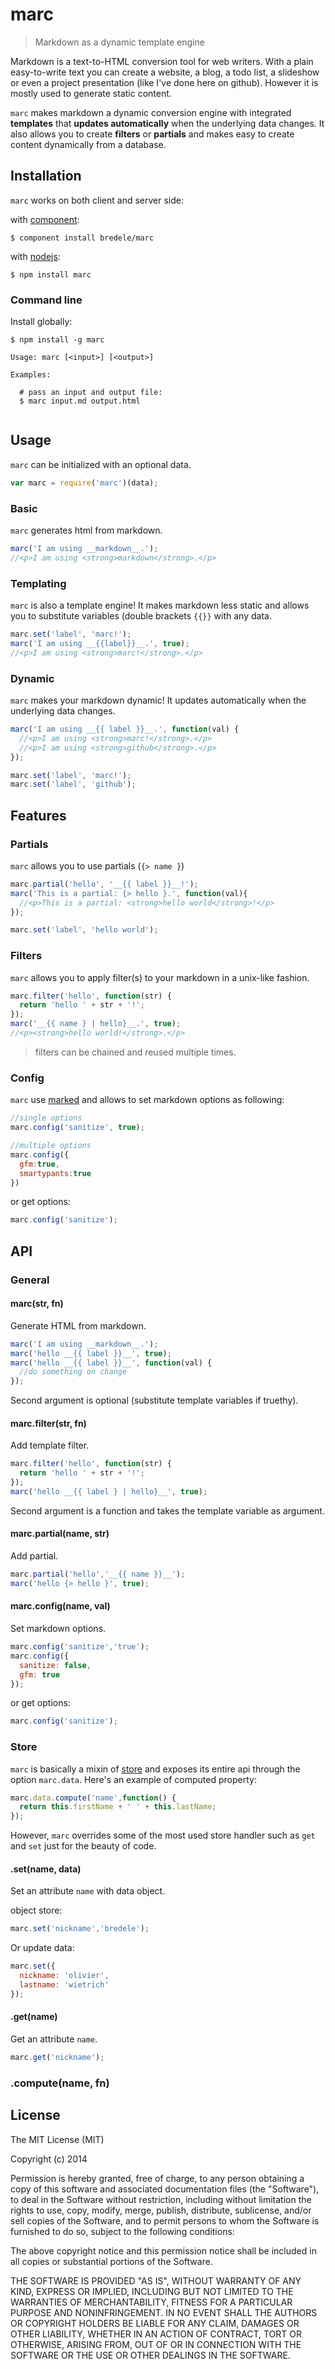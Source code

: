 # marc

  > Markdown as a dynamic template engine


Markdown is a text-to-HTML conversion tool for web writers. With a plain easy-to-write text you can create a website, a blog, a todo list, a slideshow or even a project presentation (like I've done here on github). However it is mostly used to generate static content.

`marc` makes markdown a dynamic conversion engine with integrated **templates** that **updates automatically** when the underlying data changes. It also allows you to create **filters** or **partials** and makes easy to create content dynamically from a database.

## Installation

`marc` works on both client and server side:
  
  with [component](http://component.io):

    $ component install bredele/marc

  with [nodejs](http://nodejs.org):

    $ npm install marc


### Command line

Install globally:

    $ npm install -g marc

```
Usage: marc [<input>] [<output>]

Examples:

  # pass an input and output file:
  $ marc input.md output.html
  
```

## Usage

  `marc` can be initialized with an optional data.

```js
var marc = require('marc')(data);
```

### Basic

  `marc` generates html from markdown.

```js
marc('I am using __markdown__.');
//<p>I am using <strong>markdown</strong>.</p>
```

### Templating

  `marc` is also a template engine! It makes markdown less static and allows you to substitute variables (double brackets `{{}}` with any data.

```js
marc.set('label', 'marc!');
marc('I am using __{{label}}__.', true);
//<p>I am using <strong>marc!</strong>.</p>
```

### Dynamic

  `marc` makes your markdown dynamic! It updates automatically when the underlying data changes.

```js
marc('I am using __{{ label }}__.', function(val) {
  //<p>I am using <strong>marc!</strong>.</p>
  //<p>I am using <strong>github</strong>.</p>  
});

marc.set('label', 'marc!');
marc.set('label', 'github');
```

## Features

### Partials

  `marc` allows you to use partials (`{> name }`)


```js
marc.partial('hello', '__{{ label }}__!');
marc('This is a partial: {> hello }.', function(val){
  //<p>This is a partial: <strong>hello world</strong>!</p>
});

marc.set('label', 'hello world');
```

### Filters

  `marc` allows you to apply filter(s) to your markdown in a unix-like fashion.

```js
marc.filter('hello', function(str) {
  return 'hello ' + str + '!';
});
marc('__{{ name } | hello}__.', true);
//<p><strong>hello world!</strong>.</p>
```

  > filters can be chained and reused multiple times.

<!-- ### Expressions

  You can use grouping, binary operators, identifiers, comparators and ternary operators...

```js
marc.set('items', ['item1', 'item2']);
marc('There is __{{items.length}}__ item{{ items.length !== 1 ? 's' : '' }}.', true);
//<p>There is <strong>2</strong> items.</p>
```

  ...directly from your markdown. -->

### Config

  `marc` use [marked](https://github.com/chjj/marked) and allows to set markdown options as following:

```js
//single options
marc.config('sanitize', true);

//multiple options
marc.config({
  gfm:true,
  smartypants:true
})
```

  or get options:

```js
marc.config('sanitize');
```


## API

### General

#### marc(str, fn)

  Generate HTML from markdown.

```js
marc('I am using __markdown__.');
marc('hello __{{ label }}__', true);
marc('hello __{{ label }}__', function(val) {
  //do something on change
});
```

  Second argument is optional (substitute template variables if truethy).


#### marc.filter(str, fn)

  Add template filter. 

```js
marc.filter('hello', function(str) {
  return 'hello ' + str + '!';
});
marc('hello __{{ label } | hello}__', true);

```

  Second argument is a function and takes the template variable as argument.

#### marc.partial(name, str)

  Add partial. 

```js
marc.partial('hello','__{{ name }}__');
marc('hello {> hello }', true);
```

#### marc.config(name, val)

  Set markdown options.

```js
marc.config('sanitize','true');
marc.config({
  sanitize: false,
  gfm: true
});
```

  or get options:


```js
marc.config('sanitize');
```

### Store

  `marc` is basically a mixin of [store](http://github.com/bredele/store) and exposes its entire api through the option `marc.data`. Here's an example of computed property:

```js
marc.data.compute('name',function() {
  return this.firstName + ' ' + this.lastName;
});
```

  However, `marc` overrides some of the most used store handler such as `get` and `set` just for the beauty of code.

#### .set(name, data)

 Set an attribute `name` with data object.

object store:
```js
marc.set('nickname','bredele');
```

 Or update data:

```js
marc.set({
  nickname: 'olivier',
  lastname: 'wietrich'
});
```

#### .get(name)

 Get an attribute `name`.

```js
marc.get('nickname');
```


### .compute(name, fn)

## License

  The MIT License (MIT)

  Copyright (c) 2014 <Olivier Wietrich>

  Permission is hereby granted, free of charge, to any person obtaining a copy
  of this software and associated documentation files (the "Software"), to deal
  in the Software without restriction, including without limitation the rights
  to use, copy, modify, merge, publish, distribute, sublicense, and/or sell
  copies of the Software, and to permit persons to whom the Software is
  furnished to do so, subject to the following conditions:

  The above copyright notice and this permission notice shall be included in
  all copies or substantial portions of the Software.

  THE SOFTWARE IS PROVIDED "AS IS", WITHOUT WARRANTY OF ANY KIND, EXPRESS OR
  IMPLIED, INCLUDING BUT NOT LIMITED TO THE WARRANTIES OF MERCHANTABILITY,
  FITNESS FOR A PARTICULAR PURPOSE AND NONINFRINGEMENT. IN NO EVENT SHALL THE
  AUTHORS OR COPYRIGHT HOLDERS BE LIABLE FOR ANY CLAIM, DAMAGES OR OTHER
  LIABILITY, WHETHER IN AN ACTION OF CONTRACT, TORT OR OTHERWISE, ARISING FROM,
  OUT OF OR IN CONNECTION WITH THE SOFTWARE OR THE USE OR OTHER DEALINGS IN
  THE SOFTWARE.

